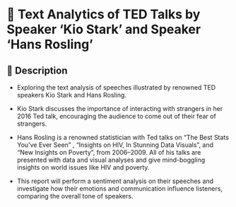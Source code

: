 # 🚀 Text Analytics of TED Talks by Speaker ‘Kio Stark’ and Speaker ‘Hans Rosling’


## 📝 Description
* Exploring the text analysis of speeches illustrated by renowned TED speakers Kio Stark and Hans Rosling. 

* Kio Stark discusses the importance of interacting with strangers in her 2016 Ted talk, encouraging the audience to come out of their fear of strangers.

* Hans Rosling is a renowned statistician with Ted talks on “The Best Stats You’ve Ever Seen” , “Insights on HIV, In Stunning Data Visuals”, and “New Insights on Poverty”, from 2006–2009. All of his talks are presented with data and visual analyses and give mind-boggling insights on world issues like HIV and poverty. 

* This report will perform a sentiment analysis on their speeches and investigate how their emotions and communication influence listeners, comparing the overall tone of speakers.
